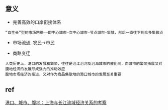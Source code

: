 
## 意义
+ 完善高效的口岸衔接体系
```
“自生长”型的市场网络——即中心城市—次中心城市—节点城市—集镇，然后一直往下到众多集散点
```
+ 市场流通, 农民->市民

+ 商路变迁

```
人类历史上，港口的发展和繁荣，往往是沿江沿河及沿海城市的催化剂，而城市的繁荣拓展又对腹地经济的发展形成强力的推动效应   
腹地市场经济的推进，又对作为商品集散地的港口城市的发展至关重要
```

## ref
[港口、城市、腹地：上海与长江流域经济关系的考察](https://mp.weixin.qq.com/s?__biz=MzI0MDAzNzA2OQ==&mid=2654143124&idx=1&sn=1a91127ec3dcb986abfc6bd1ef4e36d8&chksm=f2e75f36c590d62056d149a7356adf16f95e28ba75218cf617749d383cd832fd34344de919f8&mpshare=1&scene=1&srcid=1022Xg6XdjUnHXYjjLgKjpf5&sharer_sharetime=1603425074948&sharer_shareid=fd4e089cccc9c87fc598f4e238b1687f&exportkey=AptVz4ME9EqkA4vaOUBztz0%3D&pass_ticket=zGm4awv6WZFECnTRq14KVKBvL4Cko%2FSItGBxkRiWGerLOcODFwdohfXIi71Qe4nc&wx_header=0#rd)
